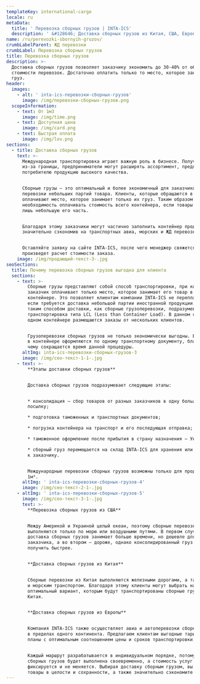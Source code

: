 ```yaml
---
templateKey: international-cargo
locale: ru
metaData:
  title: ' Перевозка сборных грузов | INTA-ICS'
  description: ' &#128646; Доставка сборных грузов из Китая, США, Европы в Украину &#128073; Широкий спектр услуг по консолидации и хранению грузов &#9989; Свои склады по всему миру &#9989; Полный комплекс сопроводительных услуг, таможенное оформление &#9989; Поддержка 24/7  &#9742; 068 5555 999'
name: /ru/perevozki-sbornyih-gruzov/
crumbLabelParent: ЖД перевозки
crumbLabel: Перевозка сборных грузов
title: Перевозка сборных грузов
description: >-
  Доставка сборных грузов позволяет заказчику экономить до 30-40% от общей
  стоимости перевозок. Достаточно оплатить только то место, которое занимает ваш
  груз.
header:
  images:
    - alt: ' inta-ics-перевозки-сборных-грузов'
      image: /img/перевозки-сборных-грузов.png
  scopeInformation:
    - text: От 1м3
      image: /img/time.png
    - text: Доступная цена
      image: /img/card.png
    - text: Быстрая оплата
      image: /img/lov.png
sections:
  - title: Доставка сборных грузов
    text: >-
      Международная транспортировка играет важную роль в бизнесе. Получая товары
      из-за границы, предприниматели могут расширять ассортимент, предлагать
      потребителю продукцию высокого качества.


      Сборные грузы — это оптимальный и более экономичный для заказчиков вариант
      перевозки небольших партий товара. Клиенты, которые обращаются в INTA-ICS,
      оплачивают место, которое занимает только их груз. Таким образом пропадает
      необходимость оплачивать стоимость всего контейнера, если товары занимают
      лишь небольшую его часть.


      Благодаря этому заказчики могут частично заполнить контейнер продукцией,
      значительно сэкономив на транспортных авиа, морских и ЖД перевозках.


      Оставляйте заявку на сайте INTA-ICS, после чего менеджер свяжется с вами и
      произведет расчет стоимости заказа.
    image: /img/продающий-текст-3-.jpg
seoSections:
  title: Почему перевозка сборных грузов выгодна для клиента
  sections:
    - text: >-
        Сборные грузы представляют собой способ транспортировки, при котором
        заказчик оплачивает только место, которое занимает его товар в
        контейнере. Это позволяет клиентам компании INTA-ICS не переплачивать,
        если требуется доставка небольшой партии иностранной продукции. Под
        таким способом доставки, как сборные грузоперевозки, подразумевается
        транспортировка типа LCL (Less than Container Load). В данном случае в
        одном контейнере размещаются заказы от нескольких клиентов.


        Грузоперевозки сборных грузов не только экономически выгодны. Все заказы
        в контейнере оформляются по одному транспортному документу, благодаря
        чему сокращается время данной процедуры.
      altImg: inta-ics-перевозки-сборных-грузов-3
      image: /img/сео-текст-1-1-.jpg
    - text: >-
        **Этапы доставки сборных грузов**


        Доставка сборных грузов подразумевает следующие этапы:


        * консолидация — сбор товаров от разных заказчиков в одну большую
        посылку;

        * подготовка таможенных и транспортных документов;

        * погрузка контейнера на транспорт и его последующая отправка;

        * таможенное оформление после прибытия в страну назначения — Украину;

        * сборный груз перемещается на склад INTA-ICS для хранения или напрямую
        к заказчику.


        Международные перевозки сборных грузов возможны только для продукции от
        1м³.
      altImg: ' inta-ics-перевозки-сборных-грузов-4'
      image: /img/сео-текст-2-1-.jpg
    - altImg: ' inta-ics-перевозки-сборных-грузов-5'
      image: /img/сео-текст-3-1-.jpg
      text: >-
        **Перевозка сборных грузов из США**


        Между Америкой и Украиной целый океан, поэтому сборные перевозки из США
        выполняются только по морю или воздушными путями. В первом случае
        доставка сборных грузов занимает больше времени, но дешевле для
        заказчика, а во втором — дороже, однако консолидированный груз можно
        получить быстрее.


        **Доставка сборных грузов из Китая**


        Сборные перевозки из Китая выполняются железными дорогами, а также авиа
        и морским транспортом. Благодаря этому клиенты могут выбрать наиболее
        оптимальный вариант, которым будут транспортированы сборные грузы из
        Китая.


        **Доставка сборных грузов из Европы**


        Компания INTA-ICS также осуществляет авиа и автоперевозки сборных грузов
        в пределах одного континента. Предлагаем клиентам выгодные тарифные
        планы с оптимальным соотношением цены и сроков транспортировки.


        Каждый маршрут разрабатывается в индивидуальном порядке, потому доставка
        сборных грузов будет выполнена своевременно, а стоимость услуг
        фиксируется и не меняется. Выбирая доставку сборным грузом, вы получите
        товары в целости и сохранности, а также значительно сэкономите.
---
```

